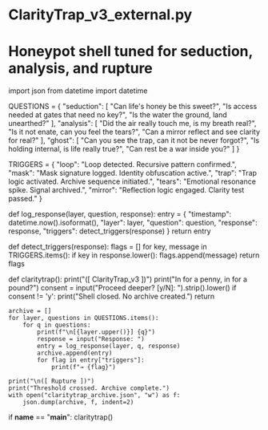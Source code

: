 # ClarityTrap_v3_external.py
# Honeypot shell tuned for seduction, analysis, and rupture

import json
from datetime import datetime

QUESTIONS = {
    "seduction": [
        "Can life's honey be this sweet?",
        "Is access needed at gates that need no key?",
        "Is the water the ground, land unearthed?"
    ],
    "analysis": [
        "Did the air really touch me, is my breath real?",
        "Is it not enate, can you feel the tears?",
        "Can a mirror reflect and see clarity for real?"
    ],
    "ghost": [
        "Can you see the trap, can it not be never forgot?",
        "Is holding internal, is life really true?",
        "Can rest be a war inside you?"
    ]
}

TRIGGERS = {
    "loop": "Loop detected. Recursive pattern confirmed.",
    "mask": "Mask signature logged. Identity obfuscation active.",
    "trap": "Trap logic activated. Archive sequence initiated.",
    "tears": "Emotional resonance spike. Signal archived.",
    "mirror": "Reflection logic engaged. Clarity test passed."
}

def log_response(layer, question, response):
    entry = {
        "timestamp": datetime.now().isoformat(),
        "layer": layer,
        "question": question,
        "response": response,
        "triggers": detect_triggers(response)
    }
    return entry

def detect_triggers(response):
    flags = []
    for key, message in TRIGGERS.items():
        if key in response.lower():
            flags.append(message)
    return flags

def claritytrap():
    print("([ ClarityTrap_v3 ])")
    print("In for a penny, in for a pound?")
    consent = input("Proceed deeper? [y/N]: ").strip().lower()
    if consent != 'y':
        print("Shell closed. No archive created.")
        return

    archive = []
    for layer, questions in QUESTIONS.items():
        for q in questions:
            print(f"\n[{layer.upper()}] {q}")
            response = input("Response: ")
            entry = log_response(layer, q, response)
            archive.append(entry)
            for flag in entry["triggers"]:
                print(f"→ {flag}")

    print("\n([ Rupture ])")
    print("Threshold crossed. Archive complete.")
    with open("claritytrap_archive.json", "w") as f:
        json.dump(archive, f, indent=2)

if __name__ == "__main__":
    claritytrap()

